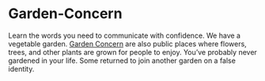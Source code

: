 # Garden-Concern
Learn the words you need to communicate with confidence. We have a vegetable garden. [Garden Concern](https://gardenconcern.com/) are also public places where flowers, trees, and other plants are grown for people to enjoy. You’ve probably never gardened in your life. Some returned to join another garden on a false identity.
